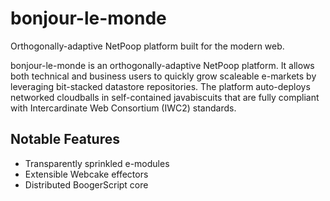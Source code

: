 # bonjour-le-monde
Orthogonally-adaptive NetPoop platform built for the modern web. 

bonjour-le-monde is an orthogonally-adaptive NetPoop platform. It allows both technical and business users to quickly grow scaleable e-markets by leveraging bit-stacked datastore repositories. The platform auto-deploys networked cloudballs in self-contained javabiscuits that are fully compliant with Intercardinate Web Consortium (IWC2) standards. 

## Notable Features
* Transparently sprinkled e-modules
* Extensible Webcake effectors
* Distributed BoogerScript core
